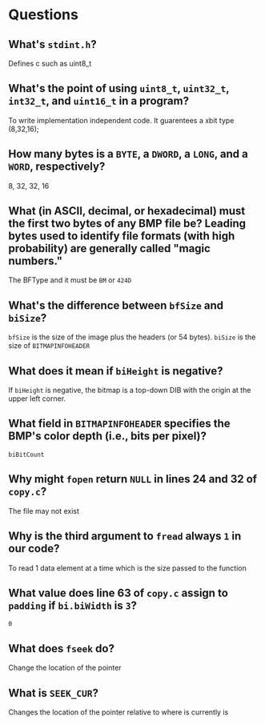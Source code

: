 # Questions

## What's `stdint.h`?

Defines c such as uint8_t

## What's the point of using `uint8_t`, `uint32_t`, `int32_t`, and `uint16_t` in a program?

To write implementation independent code. It guarentees a xbit type (8,32,16);

## How many bytes is a `BYTE`, a `DWORD`, a `LONG`, and a `WORD`, respectively?

8, 32, 32, 16

## What (in ASCII, decimal, or hexadecimal) must the first two bytes of any BMP file be? Leading bytes used to identify file formats (with high probability) are generally called "magic numbers."

The BFType and it must be `BM` or `424D`

## What's the difference between `bfSize` and `biSize`?

`bfSize` is the size of the image plus the headers (or 54 bytes). `biSize` is the size of `BITMAPINFOHEADER`

## What does it mean if `biHeight` is negative?

If `biHeight` is negative, the bitmap is a top-down DIB with the origin at the upper left corner.

## What field in `BITMAPINFOHEADER` specifies the BMP's color depth (i.e., bits per pixel)?

`biBitCount`

## Why might `fopen` return `NULL` in lines 24 and 32 of `copy.c`?

The file may not exist

## Why is the third argument to `fread` always `1` in our code?

To read 1 data element at a time which is the size passed to the function

## What value does line 63 of `copy.c` assign to `padding` if `bi.biWidth` is `3`?

`0`

## What does `fseek` do?

Change the location of the pointer

## What is `SEEK_CUR`?

Changes the location of the pointer relative to where is currently is
